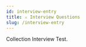 ```yaml
---
id: interview-entry
title: ⚔️ Interview Questions
slug: /interview-entry
---
```


Collection Interview Test.
